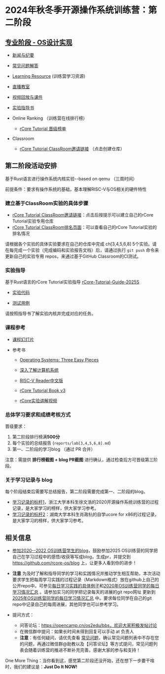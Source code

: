 # 2024年秋冬季开源操作系统训练营：第二阶段

## [专业阶段 - OS设计实现](https://opencamp.cn/os2edu/camp/2025spring/stage/2)

- [新闻与纪要](./news.md)
- [常见问题解答](./QA.md)
- [Learning Resource](./relatedinfo.md) (训练营学习资源)
- [直播教室](https://opencamp.cn/os2edu/camp/2025spring/stage/2)
- [视频回放与课件](https://opencamp.cn/os2edu/camp/2025spring/stage/2?tab=video)
- [实验指导书](https://learningos.cn/rCore-Camp-Guide-2025S/)

- Online Ranking （训练营在线排行榜）
  - [rCore Tutorial 晋级榜单](https://opencamp.cn/os2edu/camp/2025spring/stage/2?tab=rank)
- Classroom
  - [rCore Tutorial ClassRoom邀请链接](https://classroom.github.com/a/pTgmDIG6) （点击创建仓库）


## 第二阶段活动安排

基于Rust语言进行操作系统内核实验--based on qemu （三周时间）

前提条件：要求有操作系统的基础，基本理解RISC-V与OS相关的硬件特性



### 建立基于ClassRoom实验的具体步骤

- [rCore Tutorial ClassRoom邀请链接](https://classroom.github.com/a/pTgmDIG6)：点击后按提示可以建立自己的rCore Tutorial实验专用仓库
- [rCore Tutorial ClassRoom排名页面](https://opencamp.cn/os2edu/camp/2025spring/stage/2?tab=rank)：可以查看自己的rCore Tutorial实验的排名情况

请根据各个实验的具体实验要求在自己的仓库中完成 ch[3,4,5,6,8] 5个实验。请在每完成一个实验（完成编码和实验报告文档）后，请通过执行 `git push` 命令来更新自己的实验专用 repos，来通过基于GitHub Classroom的CI测试。

### 实验指导

基于Rust语言的rCore Tutorial实验指导 [rCore-Tutorial-Guide-2025S](https://learningos.github.io/rCore-Tutorial-Guide-2025S/)

- [实验代码](https://github.com/LearningOS/rCore-Tutorial-Code-2025S)

- [测试用例](https://github.com/LearningOS/rCore-Tutorial-Test-2025S)

请按照指导书了解实验内核并完成对应的任务。

### 课程参考

- [课程幻灯片](https://www.yuque.com/docs/share/4c39608f-3051-4445-96ca-f3c018cb96c7)

- 参考书

  - [Operating Systems: Three Easy Pieces](https://pages.cs.wisc.edu/~remzi/OSTEP/)
  - [深入了解计算机系统](https://hansimov.gitbook.io/csapp/)
  - [RISC-V Reader中文版](http://riscvbook.com/chinese/RISC-V-Reader-Chinese-v2p1.pdf)
  - [rCore Tutorial Book v3](https://learningos.github.io/rCore-Tutorial-Book-v3/)

  - [rCore实验讲解视频](https://www.yuque.com/docs/share/1b5b9260-8a80-4427-a612-78ec72b37e5f)

### 总体学习要求和成绩考核方式

晋级要求：

1. 第二阶段排行榜满**500分**
2. 每个实验的总结报告 (`reports/lab[3,4,5,6,8].md`)
3. 第一、二阶段的学习blog （通过 PR 合并）

注意：需提供 **排行榜截图 + blog PR截图** 进行确认，通过检查后方可晋级第三阶段。


### 关于学习记录与 blog

每个阶段结束后需要写总结报告，第二阶段需要完成第一、二阶段的blog。

- [学习记录的标杆1](https://github.com/LearningOS/record)，浙江大学本科生徐文浩的2020开源操作系统训练营的过程记录，是大家学习的榜样，供大家学习参考。
- [学习记录的标杆2](https://kiprey.github.io/tags/uCore/)：湖南大学本科生肖政杭的自学ucore for x86的过程记录，是大家学习的榜样，供大家学习参考。


## 相关信息

- [参加2020--2022 OS训练营学生的blog](https://rcore-os.github.io/blog/)，鼓励参加2025 OS训练营的同学把自己在学习过程中的感悟/收获等写成blog，生成pr，并提交到 <https://github.com/rcore-os/blog> 上，让更多人看到你的进步！
- **注意** 为及时了解和指导同学的学习和实践情况并推动学生相互帮助，本次活动要求学生把每周学习实践的过程记录（Markdown格式）放在github上自己的公开repo中。可参见[每日学习实践的具体例子](https://github.com/GCYYfun/DailySchedule)和[2020年OS训练营同学的每日学习情况汇总](https://github.com/rcore-os/rCore-Tutorial/issues/18 ) 。请参加实习的同学把记录每天的进展的git repo网址 更新到[2025年OS训练营同学的每日学习情况汇总](https://github.com/LearningOS/rust-based-os-comp2025/issues/1) 中。要求每位同学在自己的git repo中记录自己的每周进展，其他同学也可以参考学习。
- 提问方式：

  - 问答论坛：https://opencamp.cn/os2edu/bbs，欢迎大家积极发帖讨论
  - 在微信群中提问：如果长时间未得到回复可以手动 at 负责人
  - **注意**：有任何疑问，请优先查看 [常见问题](https://github.com/LearningOS/rust-based-os-comp2025/blob/main/QA.md)，确认常见问题列表中不存在您的问题，再通过微信群@助教以及【问答论坛】等方式提问，常见问题列表会随着训练营的推进不断补充完善，感谢大家的参与和支持！


One More Thing：当你看到这，感觉第二阶段还没开始，还在想下一步要干啥时，我们的建议是：**Just Do It NOW!**